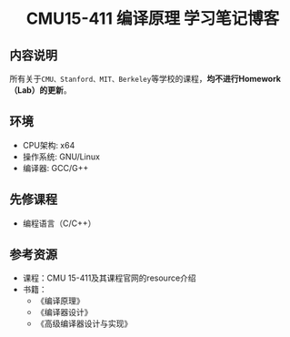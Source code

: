 <h1 align="center">CMU15-411 编译原理 学习笔记博客</h1>

## 内容说明
所有关于`CMU、Stanford、MIT、Berkeley`等学校的课程，**均不进行Homework（Lab）的更新**。

## 环境
- CPU架构: x64
- 操作系统: GNU/Linux
- 编译器: GCC/G++

## 先修课程
- 编程语言（C/C++）

## 参考资源
- 课程：CMU 15-411及其课程官网的resource介绍
- 书籍：
    - 《编译原理》
    - 《编译器设计》
    - 《高级编译器设计与实现》


